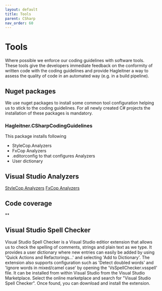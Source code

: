 ```yaml
---
layout: default
title: Tools
parent: CSharp
nav_order: 60
---
```


# Tools
Where possible we enforce our coding guidelines with software tools. These tools give the developers immediate feedback on the conformity of written code with the coding guidelines and provide Hagleitner a way to assess the quality of code in an automated way (e.g. in a build pipeline).

## Nuget packages
We use nuget packages to install some common tool configuration helping us to stick to the coding guidelines. For all newly created C# projects the installation of these packages is mandatory.

### Hagleitner.CSharpCodingGuidelines

This package installs following
* StyleCop.Analyzers
* FxCop Analyzers
* .editorconfig to that configures Analyzers 
* User dictionary

## Visual Studio Analyzers
[StyleCop Analyzers](https://github.com/DotNetAnalyzers/StyleCopAnalyzers)
[FxCop Analyzers](https://docs.microsoft.com/en-us/visualstudio/code-quality/install-fxcop-analyzers?view=vs-2019)

## Code coverage
**
## Visual Studio Spell Checker
Visual Studio Spell Checker is a Visual Studio editior extension that allows us to check the spelling of comments, strings and plain text as we type. It provides a user dictionary where new entries can easily be added by using 'Quick Actions and Refactorings...' and selecting 'Add to Dictionary'. The extension also supports configuration such as 'Detect doubled words' and 'Ignore words in mixed/camel case' by opening the 'VsSpellChecker.vsspell' file.
It can be installed from within Visual Studio from the Visual Studio Marketplace. Select the online marketplace and search for "Visual Studio Spell Checker". Once found, you can download and install the extension.